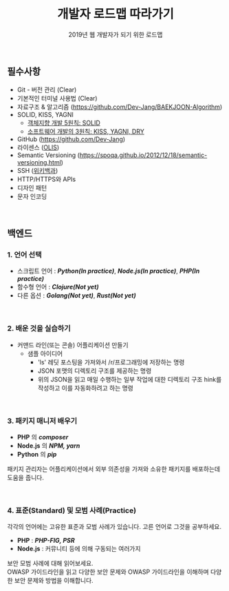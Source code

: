 <h1 align="center">개발자 로드맵 따라가기</h2>
<p align="center">2019년 웹 개발자가 되기 위한 로드맵</p>

<br>

## 필수사항
- Git - 버전 관리 (Clear)
- 기본적인 터미널 사용법 (Clear)
- 자료구조 & 알고리즘 (https://github.com/Dev-Jang/BAEKJOON-Algorithm)
- SOLID, KISS, YAGNI
  - [객체지향 개발 5원칙: SOLID](http://www.nextree.co.kr/p6960/)
  - [소프트웨어 개발의 3원칙: KISS, YAGNI, DRY](https://blog.naver.com/PostView.nhn?blogId=dilrong&logNo=221499759558)
- GitHub (https://github.com/Dev-Jang)
- 라이센스 ([OLIS](https://www.olis.or.kr/images/egovframework/olisImage/common/OpensourceSW_License_Guide.pdf))
- Semantic Versioning (https://spoqa.github.io/2012/12/18/semantic-versioning.html)
- SSH ([위키백과](https://ko.wikipedia.org/wiki/%EC%8B%9C%ED%81%90%EC%96%B4_%EC%85%B8))
- HTTP/HTTPS와 APIs
- 디자인 패턴
- 문자 인코딩

<br>

## 백엔드  
### 1. 언어 선택
- 스크립트 언어 : ***Python(In practice)***, ***Node.js(In practice)***, ***PHP(In practice)***  
- 함수형 언어 : ***Clojure(Not yet)***  
- 다른 옵션 : ***Golang(Not yet)***, ***Rust(Not yet)***  

<br>

### 2. 배운 것을 실습하기
- 커맨드 라인(또는 콘솔) 어플리케이션 만들기
  - 샘플 아이디어
    - 'ls' 레딧 포스팅을 가져와서 /r/프로그래밍에 저장하는 명령
    - JSON 포맷의 디렉토리 구조를 제공하는 명령
    - 위의 JSON을 읽고 매일 수행하는 일부 작업에 대한 디렉토리 구조 hink를 작성하고 이를 자동화하려고 하는 명령
    
<br>

### 3. 패키지 매니저 배우기
- **PHP** 의 ***composer***  
- **Node.js** 의 ***NPM, yarn***  
- **Python** 의 ***pip***    

패키지 관리자는 어플리케이션에서 외부 의존성을 가져와 소유한 패키지를 배포하는데 도움을 줍니다.

<br>

### 4. 표준(Standard) 및 모범 사례(Practice)
각각의 언어에는 고유한 표준과 모범 사례가 있습니다.
고른 언어로 그것을 공부하세요.  

- **PHP** : ***PHP-FIG, PSR***  
- **Node.js** : 커뮤니티 등에 의해 구동되는 여러가지  

보안 모범 사례에 대해 읽어보세요.  
OWASP 가이드라인을 읽고 다양한 보안 문제와 OWASP 가이드라인을 이해하며 다양한 보안 문제와 방법을 이해합니다.
